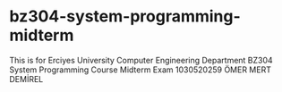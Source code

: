 # bz304-system-programming-midterm
This is for Erciyes University Computer Engineering Department BZ304 System Programming Course Midterm Exam
1030520259 ÖMER MERT DEMİREL
